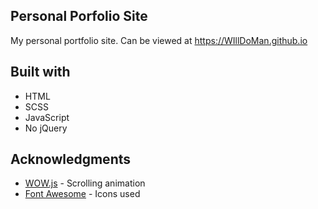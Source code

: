 ## Personal Porfolio Site

My personal portfolio site. Can be viewed at https://WIllDoMan.github.io

## Built with

- HTML
- SCSS
- JavaScript
- No jQuery


## Acknowledgments

* [WOW.js](https://mynameismatthieu.com/WOW/) - Scrolling animation
* [Font Awesome](https://fontawesome.com/?from=io/) - Icons used
